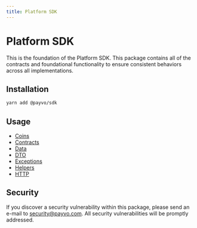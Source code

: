 ```yaml
---
title: Platform SDK
---
```


# Platform SDK

This is the foundation of the Platform SDK. This package contains all of the contracts and foundational functionality to ensure consistent behaviors across all implementations.

## Installation

```bash
yarn add @payvo/sdk
```

## Usage

- [Coins](/docs/sdk/coins.md)
- [Contracts](/docs/sdk/contracts.md)
- [Data](/docs/sdk/data.md)
- [DTO](/docs/sdk/dto.md)
- [Exceptions](/docs/sdk/exceptions.md)
- [Helpers](/docs/sdk/helpers.md)
- [HTTP](/docs/sdk/http.md)

## Security

If you discover a security vulnerability within this package, please send an e-mail to [security@payvo.com](mailto:security@payvo.com). All security vulnerabilities will be promptly addressed.
